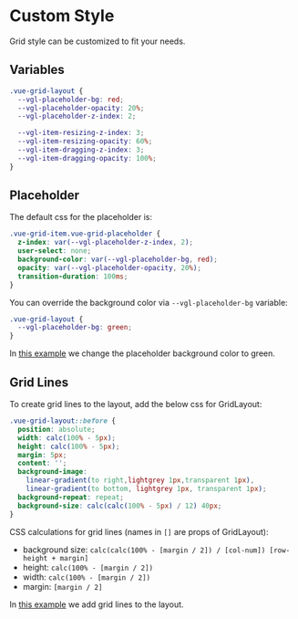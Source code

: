 # Custom Style

Grid style can be customized to fit your needs.

## Variables

```css
.vue-grid-layout {
  --vgl-placeholder-bg: red;
  --vgl-placeholder-opacity: 20%;
  --vgl-placeholder-z-index: 2;

  --vgl-item-resizing-z-index: 3;
  --vgl-item-resizing-opacity: 60%;
  --vgl-item-dragging-z-index: 3;
  --vgl-item-dragging-opacity: 100%;
}
```

## Placeholder

The default css for the placeholder is:

```css
.vue-grid-item.vue-grid-placeholder {
  z-index: var(--vgl-placeholder-z-index, 2);
  user-select: none;
  background-color: var(--vgl-placeholder-bg, red);
  opacity: var(--vgl-placeholder-opacity, 20%);
  transition-duration: 100ms;
}
```

You can override the background color via `--vgl-placeholder-bg` variable:

```css
.vue-grid-layout {
  --vgl-placeholder-bg: green;
}
```

In [this example](../example/styling-placeholder) we change the placeholder background color to green.

## Grid Lines

To create grid lines to the layout, add the below css for GridLayout:

```css
.vue-grid-layout::before {
  position: absolute;
  width: calc(100% - 5px);
  height: calc(100% - 5px);
  margin: 5px;
  content: '';
  background-image:
    linear-gradient(to right,lightgrey 1px,transparent 1px),
    linear-gradient(to bottom, lightgrey 1px, transparent 1px);
  background-repeat: repeat;
  background-size: calc(calc(100% - 5px) / 12) 40px;
}
```

CSS calculations for grid lines (names in `[]` are props of GridLayout):

- background size: `calc(calc(100% - [margin / 2]) / [col-num]) [row-height + margin]`
- height: `calc(100% - [margin / 2])`
- width: `calc(100% - [margin / 2])`
- margin: `[margin / 2]`

In [this example](../example/styling-grid-lines) we add grid lines to the layout.
